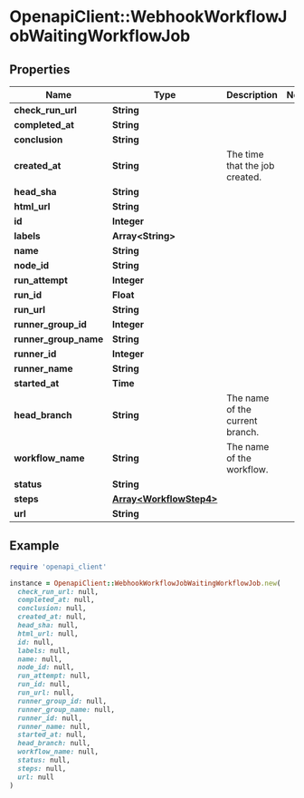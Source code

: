 # OpenapiClient::WebhookWorkflowJobWaitingWorkflowJob

## Properties

| Name | Type | Description | Notes |
| ---- | ---- | ----------- | ----- |
| **check_run_url** | **String** |  |  |
| **completed_at** | **String** |  |  |
| **conclusion** | **String** |  |  |
| **created_at** | **String** | The time that the job created. |  |
| **head_sha** | **String** |  |  |
| **html_url** | **String** |  |  |
| **id** | **Integer** |  |  |
| **labels** | **Array&lt;String&gt;** |  |  |
| **name** | **String** |  |  |
| **node_id** | **String** |  |  |
| **run_attempt** | **Integer** |  |  |
| **run_id** | **Float** |  |  |
| **run_url** | **String** |  |  |
| **runner_group_id** | **Integer** |  |  |
| **runner_group_name** | **String** |  |  |
| **runner_id** | **Integer** |  |  |
| **runner_name** | **String** |  |  |
| **started_at** | **Time** |  |  |
| **head_branch** | **String** | The name of the current branch. |  |
| **workflow_name** | **String** | The name of the workflow. |  |
| **status** | **String** |  |  |
| **steps** | [**Array&lt;WorkflowStep4&gt;**](WorkflowStep4.md) |  |  |
| **url** | **String** |  |  |

## Example

```ruby
require 'openapi_client'

instance = OpenapiClient::WebhookWorkflowJobWaitingWorkflowJob.new(
  check_run_url: null,
  completed_at: null,
  conclusion: null,
  created_at: null,
  head_sha: null,
  html_url: null,
  id: null,
  labels: null,
  name: null,
  node_id: null,
  run_attempt: null,
  run_id: null,
  run_url: null,
  runner_group_id: null,
  runner_group_name: null,
  runner_id: null,
  runner_name: null,
  started_at: null,
  head_branch: null,
  workflow_name: null,
  status: null,
  steps: null,
  url: null
)
```

